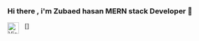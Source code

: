 ### Hi there , i'm Zubaed hasan MERN stack Developer 👋
[<img align="left" alt="Visual Studio Code" width="26px" src="https://i.ibb.co.com/pj407jBW/html-css-collage-concept-with-hacker.jpg" style="padding-right:10px;" />]
